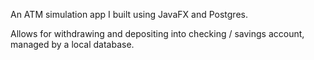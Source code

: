 An ATM simulation app I built using JavaFX and Postgres.

Allows for withdrawing and depositing into checking / savings account, managed by a local database.
